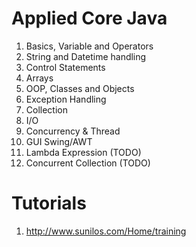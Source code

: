 # Applied Core Java

1. Basics, Variable and Operators
1. String and Datetime handling
1. Control Statements
1. Arrays  
1. OOP, Classes and Objects
1. Exception Handling
1. Collection
1. I/O
1. Concurrency & Thread 
1. GUI Swing/AWT
1. Lambda Expression (TODO)
1. Concurrent Collection  (TODO) 

# Tutorials

1. http://www.sunilos.com/Home/training

